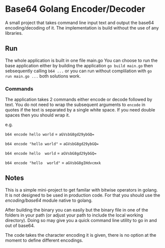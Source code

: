 # Base64 Golang Encoder/Decoder

A small project that takes command line input text and output the base64 encoding/decoding of it. The implementation is build without the use of any libraries.

## Run

The whole application is built in one file main.go You can choose to run the base application either by building the application `go build main.go` then sebsequently calling `b64 ...` or you can run without complilation with `go run main.go ...` both solutions work.

### Commands

The application takes 2 commands either encode or decode followed by text. You do not need to wrap the subsequent arguments to `encode` in quotes if the text is separated by a single white space. If you need double spaces then you should wrap it.

e.g.

`b64 encode hello world` = `aGVsbG8gd29ybGQ=`

`b64 encode "hello world"` = `aGVsbG8gd29ybGQ=`

`b64 encode hello  world` = `aGVsbG8gd29ybGQ=`

`b64 encode "hello  world"` = `aGVsbG8gIHdvcmxk`

## Notes 

This is a simple mini-project to get familar with bitwise operators in golang. It is not designed to be used in production code. For that you should use the *encoding/base64* module native to golang.

After building the binary you can easily but the binary file in one of the folders in your path (or adjust your path to include the local working directory). Doing so may give you a quick command line utility to go in and out of base64.

The code takes the character encoding it is given, there is no option at the moment to define different encodings.